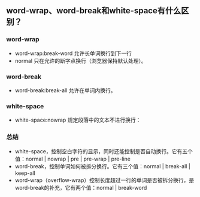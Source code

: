 <!--
 * @Description: In User Settings Edit
 * @Author: your name
 * @Date: 2019-09-06 09:37:00
 * @LastEditTime: 2020-03-10 14:56:43
 * @LastEditors: Please set LastEditors
 -->
## word-wrap、word-break和white-space有什么区别？

### word-wrap
+ word-wrap:break-word 允许长单词换行到下一行
+ normal 只在允许的断字点换行（浏览器保持默认处理）。

### word-break
+ word-break:break-all 允许在单词内换行。

### white-space
+ white-space:nowrap 规定段落中的文本不进行换行：

### 总结
+ white-space，控制空白字符的显示，同时还能控制是否自动换行。它有五个值：normal | nowrap | pre | pre-wrap | pre-line
+ word-break，控制单词如何被拆分换行。它有三个值：normal | break-all | keep-all
+ word-wrap（overflow-wrap）控制长度超过一行的单词是否被拆分换行，是word-break的补充，它有两个值：normal | break-word
